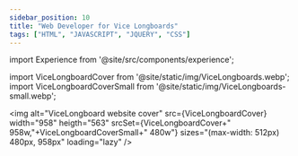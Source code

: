```yaml
---
sidebar_position: 10
title: "Web Developer for Vice Longboards"
tags: ["HTML", "JAVASCRIPT", "JQUERY", "CSS"]
---
```


import Experience from '@site/src/components/experience';

import ViceLongboardCover from '@site/static/img/ViceLongboards.webp';
import ViceLongboardCoverSmall from '@site/static/img/ViceLongboards-small.webp';

<Experience title={frontMatter.title} />

<img
    alt="ViceLongboard website cover"
    src={ViceLongboardCover}
    width="958"
    heigth="563"
    srcSet={ViceLongboardCover+" 958w,"+ViceLongboardCoverSmall+" 480w"}
    sizes="(max-width: 512px) 480px, 958px"
    loading="lazy"
/>